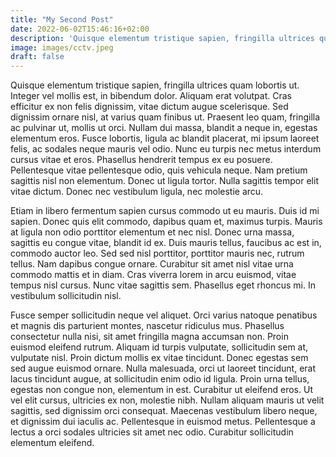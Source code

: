 ```yaml
---
title: "My Second Post"
date: 2022-06-02T15:46:16+02:00
description: 'Quisque elementum tristique sapien, fringilla ultrices quam lobortis ut. Integer vel mollis est, in bibendum dolor. Aliquam erat volutpat. Cras efficitur ex non felis dignissim, vitae dictum augue scelerisque.'
image: images/cctv.jpeg
draft: false
---
```


Quisque elementum tristique sapien, fringilla ultrices quam lobortis ut. Integer vel mollis est, in bibendum dolor. Aliquam erat volutpat. Cras efficitur ex non felis dignissim, vitae dictum augue scelerisque. Sed dignissim ornare nisl, at varius quam finibus ut. Praesent leo quam, fringilla ac pulvinar ut, mollis ut orci. Nullam dui massa, blandit a neque in, egestas elementum eros. Fusce lobortis, ligula ac blandit placerat, mi ipsum laoreet felis, ac sodales neque mauris vel odio. Nunc eu turpis nec metus interdum cursus vitae et eros. Phasellus hendrerit tempus ex eu posuere. Pellentesque vitae pellentesque odio, quis vehicula neque. Nam pretium sagittis nisl non elementum. Donec ut ligula tortor. Nulla sagittis tempor elit vitae dictum. Donec nec vestibulum ligula, nec molestie arcu.

Etiam in libero fermentum sapien cursus commodo ut eu mauris. Duis id mi sapien. Donec quis elit commodo, dapibus quam et, maximus turpis. Mauris at ligula non odio porttitor elementum et nec nisl. Donec urna massa, sagittis eu congue vitae, blandit id ex. Duis mauris tellus, faucibus ac est in, commodo auctor leo. Sed sed nisl porttitor, porttitor mauris nec, rutrum tellus. Nam dapibus congue ornare. Curabitur sit amet nisl vitae urna commodo mattis et in diam. Cras viverra lorem in arcu euismod, vitae tempus nisl cursus. Nunc vitae sagittis sem. Phasellus eget rhoncus mi. In vestibulum sollicitudin nisl.

Fusce semper sollicitudin neque vel aliquet. Orci varius natoque penatibus et magnis dis parturient montes, nascetur ridiculus mus. Phasellus consectetur nulla nisi, sit amet fringilla magna accumsan non. Proin euismod eleifend rutrum. Aliquam id turpis vulputate, sollicitudin sem at, vulputate nisl. Proin dictum mollis ex vitae tincidunt. Donec egestas sem sed augue euismod ornare. Nulla malesuada, orci ut laoreet tincidunt, erat lacus tincidunt augue, at sollicitudin enim odio id ligula. Proin urna tellus, egestas non congue non, elementum in est. Curabitur ut eleifend eros. Ut vel elit cursus, ultricies ex non, molestie nibh. Nullam aliquam mauris ut velit sagittis, sed dignissim orci consequat. Maecenas vestibulum libero neque, et dignissim dui iaculis ac. Pellentesque in euismod metus. Pellentesque a lectus a orci sodales ultricies sit amet nec odio. Curabitur sollicitudin elementum eleifend. 